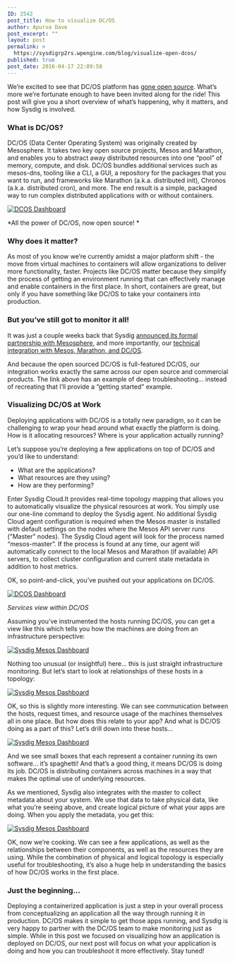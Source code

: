 ```yaml
---
ID: 2542
post_title: How to visualize DC/OS
author: Apurva Dave
post_excerpt: ""
layout: post
permalink: >
  https://sysdigrp2rs.wpengine.com/blog/visualize-open-dcos/
published: true
post_date: 2016-04-17 22:09:50
---
```

We’re excited to see that DC/OS platform has [gone open source][1]. What’s more we’re fortunate enough to have been invited along for the ride! This post will give you a short overview of what’s happening, why it matters, and how Sysdig is involved.

### What is DC/OS?

DC/OS (Data Center Operating System) was originally created by Mesosphere. It takes two key open source projects, Mesos and Marathon, and enables you to abstract away distributed resources into one “pool” of memory, compute, and disk. DC/OS bundles additional services such as mesos-dns, tooling like a CLI, a GUI, a repository for the packages that you want to run, and frameworks like Marathon (a.k.a. distributed init), Chronos (a.k.a. distributed cron), and more. The end result is a simple, packaged way to run complex distributed applications with or without containers.

<a data-rel="lightbox-0" href="/wp-content/uploads/2016/04/dcos1_7_dashboard.png"></a>[![DCOS Dashboard][2]][2] 

*All the power of DC/OS, now open source! * 
### Why does it matter?

As most of you know we’re currently amidst a major platform shift - the move from virtual machines to containers will allow organizations to deliver more functionality, faster. Projects like DC/OS matter because they simplify the process of getting an environment running that can effectively manage and enable containers in the first place. In short, containers are great, but only if you have something like DC/OS to take your containers into production.

### But you’ve still got to monitor it all!

It was just a couple weeks back that Sysdig [announced its formal partnership with Mesosphere][3], and more importantly, our [technical integration with Mesos, Marathon, and DC/OS][4].

And because the open sourced DC/OS is full-featured DC/OS, our integration works exactly the same across our open source and commercial products. The link above has an example of deep troubleshooting… instead of recreating that I’ll provide a “getting started” example.

### Visualizing DC/OS at Work

Deploying applications with DC/OS is a totally new paradigm, so it can be challenging to wrap your head around what exactly the platform is doing. How is it allocating resources? Where is your application actually running?

Let’s suppose you’re deploying a few applications on top of DC/OS and you’d like to understand: 
*   What are the applications?
*   What resources are they using?
*   How are they performing?

Enter Sysdig Cloud.It provides real-time topology mapping that allows you to automatically visualize the physical resources at work. You simply use our one-line command to deploy the Sysdig agent. No additional Sysdig Cloud agent configuration is required when the Mesos master is installed with default settings on the nodes where the Mesos API server runs ("Master" nodes). The Sysdig Cloud agent will look for the process named “mesos-master”. If the process is found at any time, our agent will automatically connect to the local Mesos and Marathon (if available) API servers, to collect cluster configuration and current state metadata in addition to host metrics.

OK, so point-and-click, you’ve pushed out your applications on DC/OS. 

<a data-rel="lightbox-0" href="/wp-content/uploads/2016/04/dcos1_7_services.png"></a>[![DCOS Dashboard][5]][5] 

*Services view within DC/OS*   
  
Assuming you’ve instrumented the hosts running DC/OS, you can get a view like this which tells you how the machines are doing from an infrastructure perspective:

<a data-rel="lightbox-0" href="/wp-content/uploads/2016/04/Mesos-Topology-1.png"></a>[![Sysdig Mesos Dashboard][6]][6] 

Nothing too unusual (or insightful) here… this is just straight infrastructure monitoring. But let’s start to look at relationships of these hosts in a topology:

<a data-rel="lightbox-0" href="/wp-content/uploads/2016/04/Mesos-Topology-2.png"></a>[![Sysdig Mesos Dashboard][7]][7] 

OK, so this is slightly more interesting. We can see communication between the hosts, request times, and resource usage of the machines themselves all in one place. But how does this relate to your app? And what is DC/OS doing as a part of this? Let’s drill down into these hosts…

<a data-rel="lightbox-0" href="/wp-content/uploads/2016/04/Mesos-Topology-3.png"></a>[![Sysdig Mesos Dashboard][8]][8] 

And we see small boxes that each represent a container running its own software… it’s spaghetti! And that’s a good thing, it means DC/OS is doing its job. DC/OS is distributing containers across machines in a way that makes the optimal use of underlying resources. 

As we mentioned, Sysdig also integrates with the master to collect metadata about your system. We use that data to take physical data, like what you’re seeing above, and create logical picture of what your apps are doing. When you apply the metadata, you get this:

<a data-rel="lightbox-0" href="/wp-content/uploads/2016/04/Mesos-Topology-4.png"></a>[![Sysdig Mesos Dashboard][9]][9] 

OK, now we’re cooking. We can see a few applications, as well as the relationships between their components, as well as the resources they are using. While the combination of physical and logical topology is especially useful for troubleshooting, it’s also a huge help in understanding the basics of how DC/OS works in the first place.

### Just the beginning…

Deploying a containerized application is just a step in your overall process from conceptualizing an application all the way through running it in production. DC/OS makes it simple to get those apps running, and Sysdig is very happy to partner with the DC/OS team to make monitoring just as simple. While in this post we focused on visualizing how an application is deployed on DC/OS, our next post will focus on what your application is doing and how you can troubleshoot it more effectively. Stay tuned!

 [1]: http://dcos.io/
 [2]: /wp-content/uploads/2016/04/dcos1_7_dashboard.png
 [3]: https://sysdigrp2rs.wpengine.com/press-releases/sysdig-mesos-partnership
 [4]: https://sysdigrp2rs.wpengine.com/blog/monitoring-mesos/
 [5]: /wp-content/uploads/2016/04/dcos1_7_services.png
 [6]: /wp-content/uploads/2016/04/Mesos-Topology-1.png
 [7]: /wp-content/uploads/2016/04/Mesos-Topology-2.png
 [8]: /wp-content/uploads/2016/04/Mesos-Topology-3.png
 [9]: /wp-content/uploads/2016/04/Mesos-Topology-4.png